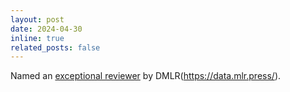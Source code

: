 ```yaml
---
layout: post
date: 2024-04-30
inline: true
related_posts: false
---
```


Named an [exceptional reviewer](https://dmlr.ai/reviewers/) by DMLR(https://data.mlr.press/).